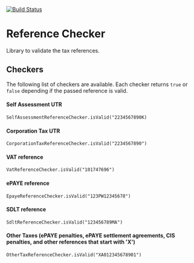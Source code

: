 [![Build Status](https://travis-ci.org/hmrc/reference-checker.svg)](https://travis-ci.org/hmrc/reference-checker)

# Reference Checker

Library to validate the tax references.

## Checkers

The following list of checkers are available. Each checker returns `true` or `false` depending if the passed reference is valid.

#### Self Assessment UTR
 
    SelfAssessmentReferenceChecker.isValid("2234567890K)
 
#### Corporation Tax UTR

    CorporationTaxReferenceChecker.isValid("2234567890")

#### VAT reference

    VatReferenceChecker.isValid("101747696")

#### ePAYE reference

    EpayeReferenceChecker.isValid("123PW12345678")

#### SDLT reference

    SdltReferenceChecker.isValid("123456789MA")

#### Other Taxes (ePAYE penalties, ePAYE settlement agreements, CIS penalties, and other references that start with 'X')

    OtherTaxReferenceChecker.isValid("XA012345678901")
 